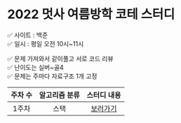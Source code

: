 # 2022 멋사 여름방학 코테 스터디

✅ 사이트 : 백준
<br>
✅ 일시 : 평일 오전 10시~11시
<br>

✅ 문제 가져와서 같이풀고 서로 코드 리뷰
<br>
✅ 난이도는 실버~골4
<br>
✅ 문제는 주마다 자료구조 1개 고정
<br>

주차 수 | 알고리즘 분류 | 스터디 내용 
:-: | :-: | :-: 
1주차 | 스택 | [보러가기](https://github.com/hye0e/code-lion-study/tree/main/stack) | [보러가기]
